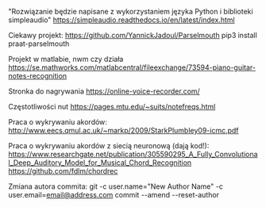 ﻿"Rozwiązanie będzie napisane z wykorzystaniem języka Python i biblioteki simpleaudio"
https://simpleaudio.readthedocs.io/en/latest/index.html


Ciekawy projekt:
https://github.com/YannickJadoul/Parselmouth
pip3 install praat-parselmouth

Projekt w matlabie, nwm czy działa
https://se.mathworks.com/matlabcentral/fileexchange/73594-piano-guitar-notes-recognition

Stronka do nagrywania
https://online-voice-recorder.com/

Częstotliwości nut
https://pages.mtu.edu/~suits/notefreqs.html

Praca o wykrywaniu akordów:
http://www.eecs.qmul.ac.uk/~markp/2009/StarkPlumbley09-icmc.pdf

Praca o wykrywaniu akordów z siecią neuronową (dają kod!):
https://www.researchgate.net/publication/305590295_A_Fully_Convolutional_Deep_Auditory_Model_for_Musical_Chord_Recognition
https://github.com/fdlm/chordrec

Zmiana autora commita:
 git -c user.name="New Author Name" -c user.email=email@address.com commit --amend --reset-author
